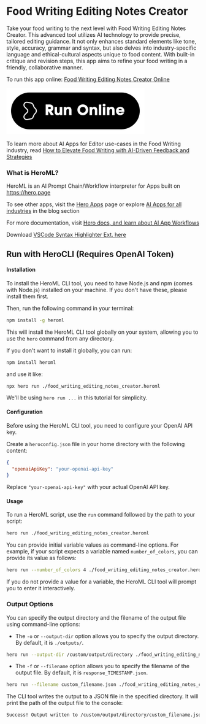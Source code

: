 # Food Writing Editing Notes Creator

Take your food writing to the next level with Food Writing Editing Notes Creator. This advanced tool utilizes AI technology to provide precise, tailored editing guidance. It not only enhances standard elements like tone, style, accuracy, grammar and syntax, but also delves into industry-specific language and ethical-cultural aspects unique to food content. With built-in critique and revision steps, this app aims to refine your food writing in a friendly, collaborative manner.

To run this app online: [Food Writing Editing Notes Creator Online](https://hero.page/app/food-writing-editing-notes-creator-customized-food-writing-edit-guidance/I29jLq1o4wJHsYxK8pxJ)

[![Run Food Writing Editing Notes Creator Online](/assets/run.svg)](https://hero.page/app/food-writing-editing-notes-creator-customized-food-writing-edit-guidance/I29jLq1o4wJHsYxK8pxJ)

To learn more about AI Apps for Editor use-cases in the Food Writing industry, read [How to Elevate Food Writing with AI-Driven Feedback and Strategies](https://hero.page/blog/ai/food-writing/how-to-elevate-food-writing-with-ai-driven-feedback-and-strategies/170892)

### What is HeroML?
HeroML is an AI Prompt Chain/Workflow interpreter for Apps built on https://hero.page 

To see other apps, visit the [Hero Apps](https://hero.page/apps) page or explore [AI Apps for all industries](https://hero.page/blog) in the blog section

For more documentation, visit [Hero docs, and learn about AI App Workflows](https://hero.page/tutorials/introduction-to-heroml)

Download [VSCode Syntax Highlighter Ext. here](https://marketplace.visualstudio.com/items?itemName=hero-page.heroml)

## Run with HeroCLI (Requires OpenAI Token)

#### Installation

To install the HeroML CLI tool, you need to have Node.js and npm (comes with Node.js) installed on your machine. If you don't have these, please install them first. 

Then, run the following command in your terminal:

```bash
npm install -g heroml
```

This will install the HeroML CLI tool globally on your system, allowing you to use the `hero` command from any directory.

If you don't want to install it globally, you can run:

```bash
npm install heroml
```

and use it like:

```bash
npx hero run ./food_writing_editing_notes_creator.heroml
```

We'll be using `hero run ...` in this tutorial for simplicity.

#### Configuration

Before using the HeroML CLI tool, you need to configure your OpenAI API key. 

Create a `heroconfig.json` file in your home directory with the following content:

```json
{
  "openaiApiKey": "your-openai-api-key"
}
```

Replace `"your-openai-api-key"` with your actual OpenAI API key.

#### Usage

To run a HeroML script, use the `run` command followed by the path to your script:

```bash
hero run ./food_writing_editing_notes_creator.heroml
```

You can provide initial variable values as command-line options. For example, if your script expects a variable named `number_of_colors`, you can provide its value as follows:

```bash
hero run --number_of_colors 4 ./food_writing_editing_notes_creator.heroml
```

If you do not provide a value for a variable, the HeroML CLI tool will prompt you to enter it interactively.

### Output Options

You can specify the output directory and the filename of the output file using command-line options:

- The `-o` or `--output-dir` option allows you to specify the output directory. By default, it is `./outputs/`.

```bash
hero run --output-dir /custom/output/directory ./food_writing_editing_notes_creator.heroml
```

- The `-f` or `--filename` option allows you to specify the filename of the output file. By default, it is `response_TIMESTAMP.json`.

```bash
hero run --filename custom_filename.json ./food_writing_editing_notes_creator.heroml
```

The CLI tool writes the output to a JSON file in the specified directory. It will print the path of the output file to the console:

```bash
Success! Output written to /custom/output/directory/custom_filename.json
```

